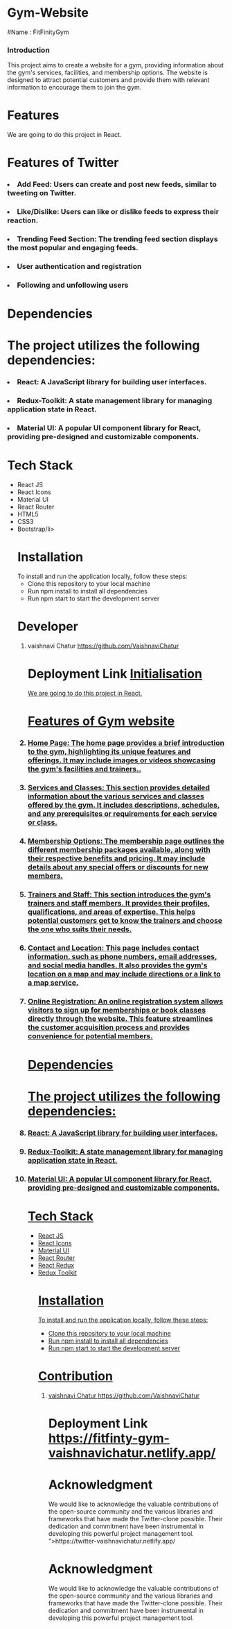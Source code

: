 # Gym-Website
#Name : FitFinityGym

<h3>Introduction</h3>
This project aims to create a website for a gym, providing information about the gym's services, facilities, and membership options. The website is designed to attract potential customers and provide them with relevant information to encourage them to join the gym.


# Features
We are going to do this project in React.
<h1>Features of Twitter</h1>
<h3><li>Add Feed: Users can create and post new feeds, similar to tweeting on Twitter.</li></h3>
<h3><li>Like/Dislike: Users can like or dislike feeds to express their reaction.</li></h3>
<h3><li>Trending Feed Section: The trending feed section displays the most popular and engaging feeds.</li></h3>
<h3><li>User authentication and registration</li></h3>
<h3><li>Following and unfollowing users</li></h3>


# Dependencies
<h1>The project utilizes the following dependencies:</h1>
<h3><li>React: A JavaScript library for building user interfaces.</h3></li>
<h3><li>Redux-Toolkit: A state management library for managing application state in React.</h3></li>
<h3><li>Material UI: A popular UI component library for React, providing pre-designed and customizable components.</h3></li>


 <h1> Tech Stack </h1>
 <ul>
  <li>React JS</li>
  <li>React Icons</li>
  <li>Material UI</li>
  <li>React Router</li>
  <li>HTML5</li>
  <li>CSS3</li>
    <li>Bootstrap/li>
  <h1>Installation</h1>
To install and run the application locally, follow these steps:
<ul>
<li>Clone this repository to your local machine</li>
<li>Run npm install to install all dependencies</li>
<li>Run npm start to start the development server</li>
</ul>
  <h1>Developer</h1>
<ol>

<li> vaishnavi Chatur <a href="https://github.com/VaishnaviChatur"> https://github.com/VaishnaviChatur</a></li>

 <h1>Deployment Link <a href="# Twitter-Clone
This is a Twitter clone project that aims to replicate some of the basic functionalities of the Twitter platform. It provides a platform for users to post tweets, follow other users, and engage in conversations.


# Initialisation
We are going to do this project in React.
<h1>Features of Gym website</h1>
<h3><li>Home Page: The home page provides a brief introduction to the gym, highlighting its unique features and offerings. It may include images or videos showcasing the gym's facilities and trainers..</li></h3>
<h3><li>Services and Classes: This section provides detailed information about the various services and classes offered by the gym. It includes descriptions, schedules, and any prerequisites or requirements for each service or class.</li></h3>
<h3><li>Membership Options: The membership page outlines the different membership packages available, along with their respective benefits and pricing. It may include details about any special offers or discounts for new members.</li></h3>
<h3><li>Trainers and Staff: This section introduces the gym's trainers and staff members. It provides their profiles, qualifications, and areas of expertise. This helps potential customers get to know the trainers and choose the one who suits their needs.</li></h3>
<h3><li>Contact and Location: This page includes contact information, such as phone numbers, email addresses, and social media handles. It also provides the gym's location on a map and may include directions or a link to a map service.</li></h3>
<h3><li>Online Registration: An online registration system allows visitors to sign up for memberships or book classes directly through the website. This feature streamlines the customer acquisition process and provides convenience for potential members.</li></h3>

# Dependencies
<h1>The project utilizes the following dependencies:</h1>
<h3><li>React: A JavaScript library for building user interfaces.</h3></li>
<h3><li>Redux-Toolkit: A state management library for managing application state in React.</h3></li>
<h3><li>Material UI: A popular UI component library for React, providing pre-designed and customizable components.</h3></li>


 <h1> Tech Stack </h1>
 <ul>
  <li>React JS</li>
  <li>React Icons</li>
  <li>Material UI</li>
  <li>React Router</li>
  <li>React Redux</li>
  <li>Redux Toolkit</li>
  <h1>Installation</h1>
To install and run the application locally, follow these steps:
<ul>
<li>Clone this repository to your local machine</li>
<li>Run npm install to install all dependencies</li>
<li>Run npm start to start the development server</li>
</ul>
  <h1>Contribution</h1>
<ol>

<li> vaishnavi Chatur <a href="https://github.com/VaishnaviChatur"> https://github.com/VaishnaviChatur</a></li>

 <h1>Deployment Link <a href="https://fitfinty-gym-vaishnavichatur.netlify.app/">https://fitfinty-gym-vaishnavichatur.netlify.app/</a> </h1>
  <h1>Acknowledgment</h1>
  We would like to acknowledge the valuable contributions of the open-source community and the various libraries and frameworks that have made the Twitter-clone possible. Their dedication and commitment have been instrumental in developing this powerful project management tool.
">https://twitter-vaishnavichatur.netlify.app/</a> </h1>
  <h1>Acknowledgment</h1>
  We would like to acknowledge the valuable contributions of the open-source community and the various libraries and frameworks that have made the Twitter-clone possible. Their dedication and commitment have been instrumental in developing this powerful project management tool.

